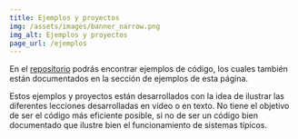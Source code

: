 ```yaml
---
title: Ejemplos y proyectos
img: /assets/images/banner_narrow.png
img_alt: Ejemplos y proyectos
page_url: /ejemplos
---
```


En el <a href="https://github.com/jpazsedano/sotano-coder" target="_blank">repositorio</a>
podrás encontrar ejemplos de código, los cuales también están documentados en la sección
de ejemplos de esta página.

Estos ejemplos y proyectos están desarrollados con la idea de ilustrar las diferentes
lecciones desarrolladas en vídeo o en texto. No tiene el objetivo de ser el código más
eficiente posible, si no de ser un código bien documentado que ilustre bien el 
funcionamiento de sistemas típicos.
